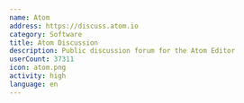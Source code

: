 ```yaml
---
name: Atom
address: https://discuss.atom.io
category: Software
title: Atom Discussion
description: Public discussion forum for the Atom Editor
userCount: 37311
icon: atom.png
activity: high
language: en
---
```

